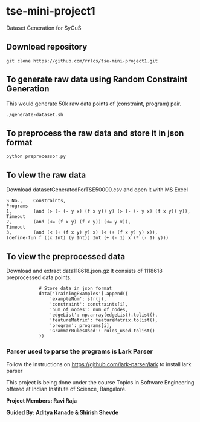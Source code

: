 # tse-mini-project1
Dataset Generation for SyGuS

## Download repository
```
git clone https://github.com/rrlcs/tse-mini-project1.git
```

## To generate raw data using Random Constraint Generation
This would generate 50k raw data points of (constraint, program) pair.
```
./generate-dataset.sh
```

## To preprocess the raw data and store it in json format
```
python preprocessor.py
```

## To view the raw data
Download datasetGeneratedForTSE50000.csv and open it with MS Excel

```
S No.,    Constraints,                                                  Programs
1,        (and (> (- (- y x) (f x y)) y) (> (- (- y x) (f x y)) y)),    Timeout
2,        (and (<= (f x y) (f x y)) (<= y x)),                          Timeout
3,        (and (< (+ (f x y) y) x) (< (+ (f x y) y) x)),                (define-fun f ((x Int) (y Int)) Int (+ (- 1) x (* (- 1) y)))
```

## To view the preprocessed data
Download and extract data118618.json.gz
It consists of 1118618 preprocessed data points.

```
            # Store data in json format
            data['TrainingExamples'].append({
                'exampleNum': str(j),
                'constraint': constraints[i],
                'num_of_nodes': num_of_nodes,
                'edgeList': np.array(edgeList).tolist(),
                'featureMatrix': featureMatrix.tolist(),
                'program': programs[i],
                'GrammarRulesUsed': rules_used.tolist()
            })
```

### Parser used to parse the programs is Lark Parser 
Follow the instructions on https://github.com/lark-parser/lark to install lark parser




This project is being done under the course Topics in Software Engineering offered at Indian Institute of Science, Bangalore.

**Project Members: Ravi Raja**

**Guided By: Aditya Kanade & Shirish Shevde**
